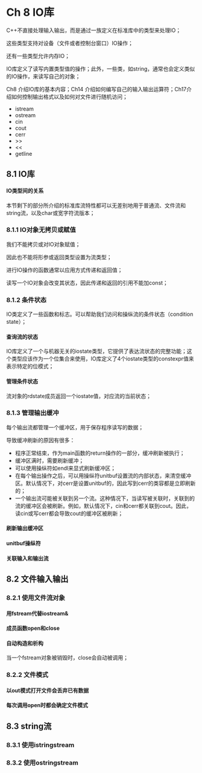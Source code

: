 # Ch 8 IO库

C++不直接处理输入输出，而是通过一族定义在标准库中的类型来处理IO；

这些类型支持对设备（文件或者控制台窗口）IO操作；

还有一些类型允许内存IO；

IO库定义了读写内置类型值的操作；此外，一些类，如string，通常也会定义类似的IO操作，来读写自己的对象；

Ch8 介绍IO库的基本内容；Ch14 介绍如何编写自己的输入输出运算符；Ch17介绍如何控制输出格式以及如何对文件进行随机访问；

- istream
- ostream
- cin
- cout
- cerr
- \>>
- \<<
- getline

## 8.1 IO库

#### IO类型间的关系

本节剩下的部分所介绍的标准库流特性都可以无差别地用于普通流、文件流和string流，以及char或宽字符流版本；

### 8.1.1 IO对象无拷贝或赋值

我们不能拷贝或对IO对象赋值；

因此也不能将形参或返回类型设置为流类型；

进行IO操作的函数通常以应用方式传递和返回值；

读写一个IO对象会改变其状态，因此传递和返回的引用不能加const；

### 8.1.2 条件状态

IO类定义了一些函数和标志。可以帮助我们访问和操纵流的条件状态（condition state）；

#### 查询流的状态

IO库定义了一个与机器无关的iostate类型，它提供了表达流状态的完整功能；这个类型应该作为一个位集合来使用，IO库定义了4个iostate类型的constexpr值来表示特定的位模式；

#### 管理条件状态

流对象的rdstate成员返回一个iostate值，对应流的当前状态；

### 8.1.3 管理输出缓冲

每个输出流都管理一个缓冲区，用于保存程序读写的数据；

导致缓冲刷新的原因有很多：

- 程序正常结束，作为main函数的return操作的一部分，缓冲刷新被执行；
- 缓冲区满时，需要刷新缓冲；
- 可以使用操纵符如endl来显式刷新缓冲区；
- 在每个输出操作之后，可以用操纵符unitbuf设置流的内部状态，来清空缓冲区。默认情况下，对cerr是设置unitbuf的，因此写到cerr的类容都是立即刷新的；
- 一个输出流可能被关联到另一个流。这种情况下，当读写被关联时，关联到的流的缓冲区会被刷新。例如，默认情况下，cin和cerr都关联到cout。因此，读cin或写cerr都会导致cout的缓冲区被刷新；

#### 刷新输出缓冲区

#### unitbuf操纵符

#### 关联输入和输出流

## 8.2 文件输入输出

### 8.2.1 使用文件流对象

#### 用fstream代替iostream&

#### 成员函数open和close

#### 自动构造和析构

当一个fstream对象被销毁时，close会自动被调用；

### 8.2.2 文件模式

#### 以out模式打开文件会丢弃已有数据

#### 每次调用open时都会确定文件模式

## 8.3 string流

### 8.3.1 使用istringstream

### 8.3.2 使用ostringstream

